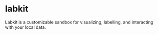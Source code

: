 # labkit
Labkit is a customizable sandbox for visualizing, labelling, and interacting with your local data.
